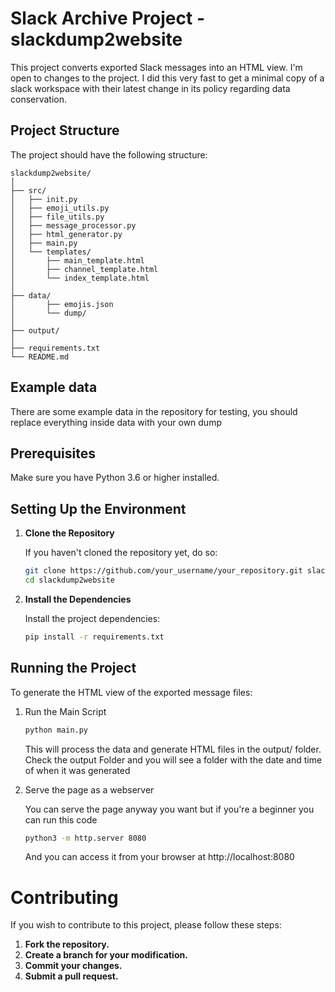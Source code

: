 # Slack Archive Project - slackdump2website

This project converts exported Slack messages into an HTML view.
I'm open to changes to the project. I did this very fast to get a minimal copy of a slack workspace with their latest change in its policy regarding data conservation.

## Project Structure

The project should have the following structure:
```
slackdump2website/ 
│
├── src/ 
│   ├── init.py 
│   ├── emoji_utils.py 
│   ├── file_utils.py 
│   ├── message_processor.py
│   ├── html_generator.py
│   ├── main.py
│   └── templates/
│       ├── main_template.html
│       ├── channel_template.html
│       └── index_template.html
│   
├── data/
│       ├── emojis.json
│       └── dump/
│
├── output/
│
├── requirements.txt
└── README.md
```

## Example data

There are some example data in the repository for testing, you should replace everything inside data with your own dump

## Prerequisites

Make sure you have Python 3.6 or higher installed.

## Setting Up the Environment

1. **Clone the Repository**

   If you haven't cloned the repository yet, do so:

   ```bash
   git clone https://github.com/your_username/your_repository.git slackdump2website
   cd slackdump2website
   ```
2. **Install the Dependencies**

    Install the project dependencies:

    ```bash
    pip install -r requirements.txt
    ```

## Running the Project

To generate the HTML view of the exported message files:

1. Run the Main Script

    ```bash
    python main.py
    ```

    This will process the data and generate HTML files in the output/ folder.
    Check the output Folder and you will see a folder with the date and time of when it was generated
2. Serve the page as a webserver
    
    You can serve the page anyway you want but if you're a beginner you can run this code
   ```bash
   python3 -m http.server 8080
   ```
   And you can access it from your browser at http://localhost:8080

# Contributing

If you wish to contribute to this project, please follow these steps:
  1. **Fork the repository.**
  2. **Create a branch for your modification.**
  3. **Commit your changes.**
  4. **Submit a pull request.**

